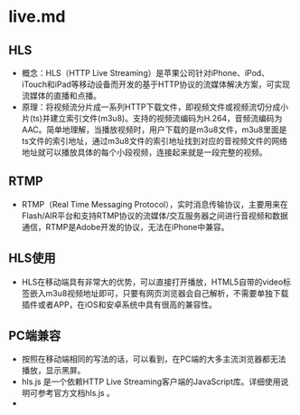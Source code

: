 # live.md

## HLS
* 概念：HLS（HTTP Live Streaming）是苹果公司针对iPhone、iPod、iTouch和iPad等移动设备而开发的基于HTTP协议的流媒体解决方案，可实现流媒体的直播和点播。
* 原理：将视频流分片成一系列HTTP下载文件，即视频文件或视频流切分成小片(ts)并建立索引文件(m3u8)。支持的视频流编码为H.264，音频流编码为AAC。简单地理解，当播放视频时，用户下载的是m3u8文件，m3u8里面是ts文件的索引地址，通过m3u8文件的索引地址找到对应的音视频文件的网络地址就可以播放具体的每个小段视频，连接起来就是一段完整的视频。

## RTMP
* RTMP（Real Time Messaging Protocol），实时消息传输协议，主要用来在Flash/AIR平台和支持RTMP协议的流媒体/交互服务器之间进行音视频和数据通信，RTMP是Adobe开发的协议，无法在iPhone中兼容。

## HLS使用
* HLS在移动端具有非常大的优势，可以直接打开播放，HTML5自带的video标签嵌入m3u8视频地址即可，只要有网页浏览器会自己解析，不需要单独下载插件或者APP，在iOS和安卓系统中具有很高的兼容性。

## PC端兼容
* 按照在移动端相同的写法的话，可以看到，在PC端的大多主流浏览器都无法播放，显示黑屏。
* hls.js 是一个依赖HTTP Live Streaming客户端的JavaScript库。详细使用说明可参考官方文档hls.js 。
* 

